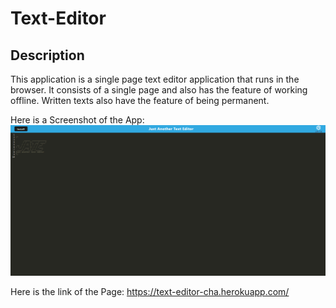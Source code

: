 # Text-Editor

## Description

This application is a single page text editor application that runs in the browser. It consists of a single page and also has the feature of working offline. Written texts also have the feature of being permanent.

Here is a Screenshot of the App:
![Screenshot of the App](client/src/images/ScreenShot.png)

Here is the link of the Page:
https://text-editor-cha.herokuapp.com/
